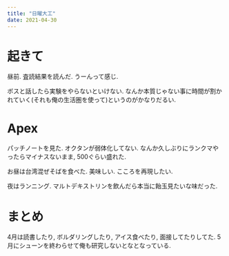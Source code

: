 ```yaml
---
title: "日曜大工"
date: 2021-04-30
---
```


# 起きて
昼前. 査読結果を読んだ. うーんって感じ.

ボスと話したら実験をやらないといけない. なんか本質じゃない事に時間が割かれていく(それも俺の生活圏を使って)というのがかなりだるい.

# Apex
パッチノートを見た. オクタンが弱体化してない. なんか久しぶりにランクマやったらマイナスないまま, 500ぐらい盛れた.

お昼は台湾混ぜそばを食べた. 美味しい. こころを再現したい.

夜はランニング. マルトデキストリンを飲んだら本当に飴玉見たいな味だった.

# まとめ
4月は読書したり, ボルダリングしたり, アイス食べたり, 面接してたりしてた. 5月にシューンを終わらせて俺も研究しないとなとなっている.